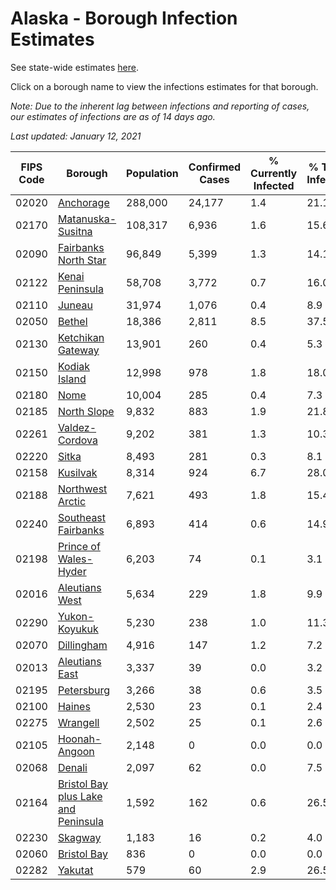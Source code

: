 # Alaska - Borough Infection Estimates

See state-wide estimates [here](/infections/us-ak).

Click on a borough name to view the infections estimates for that borough.

*Note: Due to the inherent lag between infections and reporting of cases, our estimates of infections are as of 14 days ago.*

*Last updated: January 12, 2021*

|   FIPS Code |                                                                    Borough |   Population |   Confirmed Cases |   % Currently Infected |   % Total Infected |
|-------------|----------------------------------------------------------------------------|--------------|-------------------|------------------------|--------------------|
|       02020 |                                                     [Anchorage](anchorage) |      288,000 |            24,177 |                    1.4 |               21.1 |
|       02170 |                                     [Matanuska-Susitna](matanuska-susitna) |      108,317 |             6,936 |                    1.6 |               15.6 |
|       02090 |                               [Fairbanks North Star](fairbanks-north-star) |       96,849 |             5,399 |                    1.3 |               14.1 |
|       02122 |                                         [Kenai Peninsula](kenai-peninsula) |       58,708 |             3,772 |                    0.7 |               16.0 |
|       02110 |                                                           [Juneau](juneau) |       31,974 |             1,076 |                    0.4 |                8.9 |
|       02050 |                                                           [Bethel](bethel) |       18,386 |             2,811 |                    8.5 |               37.5 |
|       02130 |                                     [Ketchikan Gateway](ketchikan-gateway) |       13,901 |               260 |                    0.4 |                5.3 |
|       02150 |                                             [Kodiak Island](kodiak-island) |       12,998 |               978 |                    1.8 |               18.0 |
|       02180 |                                                               [Nome](nome) |       10,004 |               285 |                    0.4 |                7.3 |
|       02185 |                                                 [North Slope](north-slope) |        9,832 |               883 |                    1.9 |               21.8 |
|       02261 |                                           [Valdez-Cordova](valdez-cordova) |        9,202 |               381 |                    1.3 |               10.3 |
|       02220 |                                                             [Sitka](sitka) |        8,493 |               281 |                    0.3 |                8.1 |
|       02158 |                                                       [Kusilvak](kusilvak) |        8,314 |               924 |                    6.7 |               28.0 |
|       02188 |                                       [Northwest Arctic](northwest-arctic) |        7,621 |               493 |                    1.8 |               15.4 |
|       02240 |                                 [Southeast Fairbanks](southeast-fairbanks) |        6,893 |               414 |                    0.6 |               14.9 |
|       02198 |                             [Prince of Wales-Hyder](prince-of-wales-hyder) |        6,203 |                74 |                    0.1 |                3.1 |
|       02016 |                                           [Aleutians West](aleutians-west) |        5,634 |               229 |                    1.8 |                9.9 |
|       02290 |                                             [Yukon-Koyukuk](yukon-koyukuk) |        5,230 |               238 |                    1.0 |               11.3 |
|       02070 |                                                   [Dillingham](dillingham) |        4,916 |               147 |                    1.2 |                7.2 |
|       02013 |                                           [Aleutians East](aleutians-east) |        3,337 |                39 |                    0.0 |                3.2 |
|       02195 |                                                   [Petersburg](petersburg) |        3,266 |                38 |                    0.6 |                3.5 |
|       02100 |                                                           [Haines](haines) |        2,530 |                23 |                    0.1 |                2.4 |
|       02275 |                                                       [Wrangell](wrangell) |        2,502 |                25 |                    0.1 |                2.6 |
|       02105 |                                             [Hoonah-Angoon](hoonah-angoon) |        2,148 |                 0 |                    0.0 |                0.0 |
|       02068 |                                                           [Denali](denali) |        2,097 |                62 |                    0.0 |                7.5 |
|       02164 | [Bristol Bay plus Lake and Peninsula](bristol-bay-plus-lake-and-peninsula) |        1,592 |               162 |                    0.6 |               26.5 |
|       02230 |                                                         [Skagway](skagway) |        1,183 |                16 |                    0.2 |                4.0 |
|       02060 |                                                 [Bristol Bay](bristol-bay) |          836 |                 0 |                    0.0 |                0.0 |
|       02282 |                                                         [Yakutat](yakutat) |          579 |                60 |                    2.9 |               26.5 |
